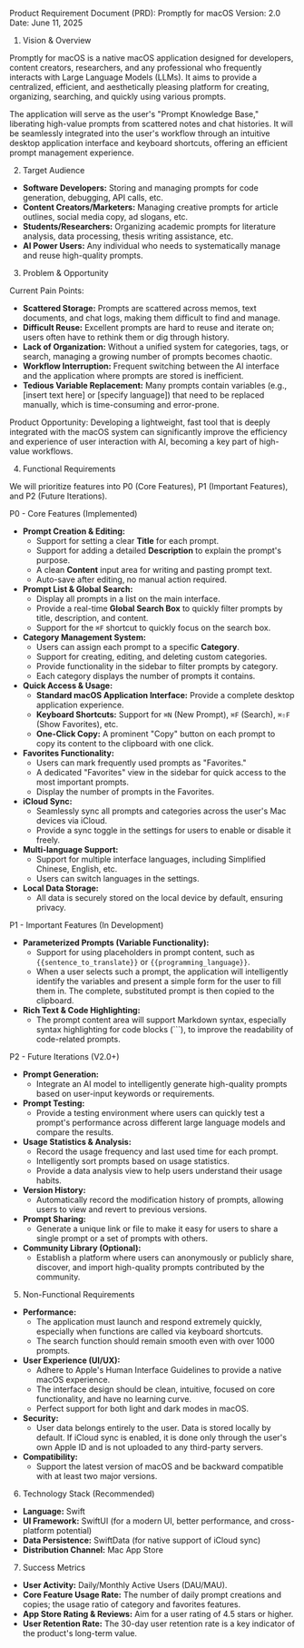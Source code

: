 Product Requirement Document (PRD): Promptly for macOS
Version: 2.0
Date: June 11, 2025

1. Vision & Overview

Promptly for macOS is a native macOS application designed for developers, content creators, researchers, and any professional who frequently interacts with Large Language Models (LLMs). It aims to provide a centralized, efficient, and aesthetically pleasing platform for creating, organizing, searching, and quickly using various prompts.

The application will serve as the user's "Prompt Knowledge Base," liberating high-value prompts from scattered notes and chat histories. It will be seamlessly integrated into the user's workflow through an intuitive desktop application interface and keyboard shortcuts, offering an efficient prompt management experience.

2. Target Audience

*   **Software Developers:** Storing and managing prompts for code generation, debugging, API calls, etc.
*   **Content Creators/Marketers:** Managing creative prompts for article outlines, social media copy, ad slogans, etc.
*   **Students/Researchers:** Organizing academic prompts for literature analysis, data processing, thesis writing assistance, etc.
*   **AI Power Users:** Any individual who needs to systematically manage and reuse high-quality prompts.

3. Problem & Opportunity

Current Pain Points:

*   **Scattered Storage:** Prompts are scattered across memos, text documents, and chat logs, making them difficult to find and manage.
*   **Difficult Reuse:** Excellent prompts are hard to reuse and iterate on; users often have to rethink them or dig through history.
*   **Lack of Organization:** Without a unified system for categories, tags, or search, managing a growing number of prompts becomes chaotic.
*   **Workflow Interruption:** Frequent switching between the AI interface and the application where prompts are stored is inefficient.
*   **Tedious Variable Replacement:** Many prompts contain variables (e.g., [insert text here] or [specify language]) that need to be replaced manually, which is time-consuming and error-prone.

Product Opportunity:
Developing a lightweight, fast tool that is deeply integrated with the macOS system can significantly improve the efficiency and experience of user interaction with AI, becoming a key part of high-value workflows.

4. Functional Requirements

We will prioritize features into P0 (Core Features), P1 (Important Features), and P2 (Future Iterations).

P0 - Core Features (Implemented)

*   **Prompt Creation & Editing:**
    *   Support for setting a clear **Title** for each prompt.
    *   Support for adding a detailed **Description** to explain the prompt's purpose.
    *   A clean **Content** input area for writing and pasting prompt text.
    *   Auto-save after editing, no manual action required.
*   **Prompt List & Global Search:**
    *   Display all prompts in a list on the main interface.
    *   Provide a real-time **Global Search Box** to quickly filter prompts by title, description, and content.
    *   Support for the `⌘F` shortcut to quickly focus on the search box.
*   **Category Management System:**
    *   Users can assign each prompt to a specific **Category**.
    *   Support for creating, editing, and deleting custom categories.
    *   Provide functionality in the sidebar to filter prompts by category.
    *   Each category displays the number of prompts it contains.
*   **Quick Access & Usage:**
    *   **Standard macOS Application Interface:** Provide a complete desktop application experience.
    *   **Keyboard Shortcuts:** Support for `⌘N` (New Prompt), `⌘F` (Search), `⌘⇧F` (Show Favorites), etc.
    *   **One-Click Copy:** A prominent "Copy" button on each prompt to copy its content to the clipboard with one click.
*   **Favorites Functionality:**
    *   Users can mark frequently used prompts as "Favorites."
    *   A dedicated "Favorites" view in the sidebar for quick access to the most important prompts.
    *   Display the number of prompts in the Favorites.
*   **iCloud Sync:**
    *   Seamlessly sync all prompts and categories across the user's Mac devices via iCloud.
    *   Provide a sync toggle in the settings for users to enable or disable it freely.
*   **Multi-language Support:**
    *   Support for multiple interface languages, including Simplified Chinese, English, etc.
    *   Users can switch languages in the settings.
*   **Local Data Storage:**
    *   All data is securely stored on the local device by default, ensuring privacy.

P1 - Important Features (In Development)

*   **Parameterized Prompts (Variable Functionality):**
    *   Support for using placeholders in prompt content, such as `{{sentence_to_translate}}` or `{{programming_language}}`.
    *   When a user selects such a prompt, the application will intelligently identify the variables and present a simple form for the user to fill them in. The complete, substituted prompt is then copied to the clipboard.
*   **Rich Text & Code Highlighting:**
    *   The prompt content area will support Markdown syntax, especially syntax highlighting for code blocks (```), to improve the readability of code-related prompts.

P2 - Future Iterations (V2.0+)

*   **Prompt Generation:**
    *   Integrate an AI model to intelligently generate high-quality prompts based on user-input keywords or requirements.
*   **Prompt Testing:**
    *   Provide a testing environment where users can quickly test a prompt's performance across different large language models and compare the results.
*   **Usage Statistics & Analysis:**
    *   Record the usage frequency and last used time for each prompt.
    *   Intelligently sort prompts based on usage statistics.
    *   Provide a data analysis view to help users understand their usage habits.
*   **Version History:**
    *   Automatically record the modification history of prompts, allowing users to view and revert to previous versions.
*   **Prompt Sharing:**
    *   Generate a unique link or file to make it easy for users to share a single prompt or a set of prompts with others.
*   **Community Library (Optional):**
    *   Establish a platform where users can anonymously or publicly share, discover, and import high-quality prompts contributed by the community.

5. Non-Functional Requirements

*   **Performance:**
    *   The application must launch and respond extremely quickly, especially when functions are called via keyboard shortcuts.
    *   The search function should remain smooth even with over 1000 prompts.
*   **User Experience (UI/UX):**
    *   Adhere to Apple's Human Interface Guidelines to provide a native macOS experience.
    *   The interface design should be clean, intuitive, focused on core functionality, and have no learning curve.
    *   Perfect support for both light and dark modes in macOS.
*   **Security:**
    *   User data belongs entirely to the user. Data is stored locally by default. If iCloud sync is enabled, it is done only through the user's own Apple ID and is not uploaded to any third-party servers.
*   **Compatibility:**
    *   Support the latest version of macOS and be backward compatible with at least two major versions.

6. Technology Stack (Recommended)

*   **Language:** Swift
*   **UI Framework:** SwiftUI (for a modern UI, better performance, and cross-platform potential)
*   **Data Persistence:** SwiftData (for native support of iCloud sync)
*   **Distribution Channel:** Mac App Store

7. Success Metrics

*   **User Activity:** Daily/Monthly Active Users (DAU/MAU).
*   **Core Feature Usage Rate:** The number of daily prompt creations and copies; the usage ratio of category and favorites features.
*   **App Store Rating & Reviews:** Aim for a user rating of 4.5 stars or higher.
*   **User Retention Rate:** The 30-day user retention rate is a key indicator of the product's long-term value. 